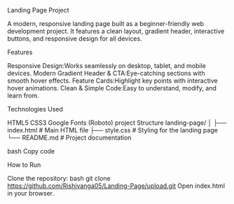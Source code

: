 
Landing Page Project

A modern, responsive landing page built as a beginner-friendly web development project. It features a clean layout, gradient header, interactive buttons, and responsive design for all devices.

Features

Responsive Design:Works seamlessly on desktop, tablet, and mobile devices.
Modern Gradient Header & CTA:Eye-catching sections with smooth hover effects.
Feature Cards:Highlight key points with interactive hover animations.
Clean & Simple Code:Easy to understand, modify, and learn from.

Technologies Used

HTML5
CSS3
Google Fonts (Roboto)
project Structure landing-page/ │ ├── index.html # Main HTML file ├── style.css # Styling for the landing page └── README.md # Project documentation

bash Copy code

How to Run

Clone the repository:
bash git clone https://github.com/Rishivanga05/Landing-Page/upload.git Open index.html in your browser.
